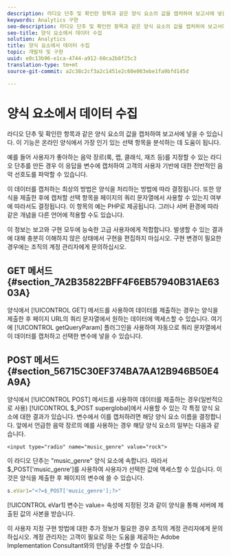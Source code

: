 ```yaml
---
description: 라디오 단추 및 확인란 항목과 같은 양식 요소의 값을 캡처하여 보고서에 넣을 수 있습니다. 이 기능은 온라인 양식에서 가장 인기 있는 선택 항목을 분석하는 데 도움이 됩니다.
keywords: Analytics 구현
seo-description: 라디오 단추 및 확인란 항목과 같은 양식 요소의 값을 캡처하여 보고서에 넣을 수 있습니다. 이 기능은 온라인 양식에서 가장 인기 있는 선택 항목을 분석하는 데 도움이 됩니다.
seo-title: 양식 요소에서 데이터 수집
solution: Analytics
title: 양식 요소에서 데이터 수집
topic: 개발자 및 구현
uuid: e0c13b96-e1ca-4744-a912-60ca2b8f25c3
translation-type: tm+mt
source-git-commit: a2c38c2cf3a2c1451e2c60e003ebe1fa9bfd145d

---
```



# 양식 요소에서 데이터 수집

라디오 단추 및 확인란 항목과 같은 양식 요소의 값을 캡처하여 보고서에 넣을 수 있습니다. 이 기능은 온라인 양식에서 가장 인기 있는 선택 항목을 분석하는 데 도움이 됩니다.

예를 들어 사용자가 좋아하는 음악 장르(록, 랩, 클래식, 재즈 등)를 지정할 수 있는 라디오 단추를 만든 경우 이 응답을 변수에 캡처하여 고객의 사용자 기반에 대한 전반적인 음악 선호도를 파악할 수 있습니다.

이 데이터를 캡처하는 최상의 방법은 양식을 처리하는 방법에 따라 결정됩니다. 또한 양식을 제출한 후에 캡처할 선택 항목을 페이지의 쿼리 문자열에서 사용할 수 있는지 여부에 따라서도 결정됩니다. 이 항목의 예는 PHP로 제공됩니다. 그러나 서버 환경에 따라 같은 개념을 다른 언어에 적용할 수도 있습니다.

이 정보는 보고와 구현 모두에 능숙한 고급 사용자에게 적합합니다. 발생할 수 있는 결과에 대해 충분히 이해하지 않은 상태에서 구현을 편집하지 마십시오. 구현 변경이 필요한 경우에는 조직의 계정 관리자에게 문의하십시오.

## GET 메서드 {#section_7A2B35822BFF4F6EB57940B31AE6303A}

양식에서 [!UICONTROL GET] 메서드를 사용하여 데이터를 제출하는 경우는 양식을 제출한 후 페이지 URL의 쿼리 문자열에서 원하는 데이터에 액세스할 수 있습니다. 여기에 [!UICONTROL getQueryParam] 플러그인을 사용하여 자동으로 쿼리 문자열에서 이 데이터를 캡처하고 선택한 변수에 넣을 수 있습니다.

## POST 메서드 {#section_56715C30EF374BA7AA12B946B50E4A9A}

양식에서 [!UICONTROL POST] 메서드를 사용하여 데이터를 제출하는 경우(일반적으로 사용) [!UICONTROL $_POST superglobal]에서 사용할 수 있는 각 특정 양식 요소에 대한 결과가 있습니다. 변수에서 이를 캡처하려면 해당 양식 요소 이름을 결정합니다. 앞에서 언급한 음악 장르의 예를 사용하는 경우 해당 양식 요소의 일부는 다음과 같습니다.

```
<input type="radio" name="music_genre" value="rock">
```

이 라디오 단추는 "music_genre" 양식 요소에 속합니다. 따라서 $_POST['music_genre']를 사용하여 사용자가 선택한 값에 액세스할 수 있습니다. 이것은 양식을 제출한 후 페이지의 변수에 쓸 수 있습니다.

```js
s.eVar1="<?=$_POST['music_genre'];?>"
```

[!UICONTROL eVar1] 변수는 value= 속성에 지정된 것과 같이 양식을 통해 서버에 제출된 값의 사본을 받습니다.

이 사용자 지정 구현 방법에 대한 추가 정보가 필요한 경우 조직의 계정 관리자에게 문의하십시오. 계정 관리자는 고객이 필요로 하는 도움을 제공하는 Adobe Implementation Consultant와의 만남을 주선할 수 있습니다.

